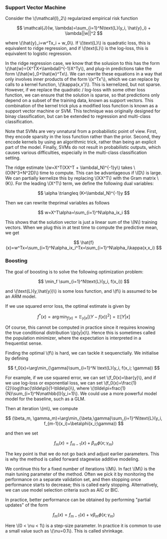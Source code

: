### Support Vector Machine

Consider the \\(\mathcal{l}_2\\) regularized empirical risk function 

$$
\mathcal{J}(w, \lambda)=\sum_{i=1}^N\text{L}(y_i, \hat{y}_i) + \lambda||w||^2
$$

where \\(\hat{y}_i=w^Tx_i + w_0\\). If \\(\text{L}\\) is quadratic loss, 
this is equivalent to ridge regression, and if \\(\text{L}\\) is the log-loss, 
this is equivalent to logistic regression.

In the ridge regression case, we know that the solusion to this has the form 
\\(\hat{w}=(X^TX+\lambdaI)^{-1}X^Ty\\), and plug-in predictions take the 
form \\(\hat{w}_0+\hat{w}^Tx\\). We can rewrite these equations in a way that 
only involves inner products of the form \\(x^Tx'\\), which we can replace 
by calls to a kernel function, \\(\kappa(x,x')\\). This is kernelized, but 
not sparse. However, if we replace the quadratic / log-loss with some other 
loss function, we can ensure that the solution is sparse, so that predictions 
only depend on a subset of the training data, known as support vectors. 
This combination of the kernel trick plus a modified loss function is known 
as a support vector machine or SVM. This technique was originally designed 
for binay classification, but can be extended to regression and multi-class 
classification.

Note that SVMs are very unnatural from a probabilistic point of view. First, 
they encode sparsity in the loss function rather than the prior. Second, 
they encode kernels by using an algorithmic trick, rather than being an 
explicit part of the model. Finally, SVMs do not result in probabilistic 
outputs, which causes various difficulties, especially in the multi-class 
classification setting.

The ridge estimate \\(w=X^T(XX^T + \lambdaI_N)^{-1}y\\) takes 
\\(O(N^3+N^2D)\\) time to compute. This can be advantageous if \\(D\\) is large. 
We can partially kernelize this by replacing \\(XX^T\\) with the Gram matrix 
\\(K\\). For the leading \\(X^T\\) term, we define the following dual variables: 

$$
\alpha \triangleq (K+\lambdaI_N)^{-1}y
$$

Then we can rewrite theprimal variables as follows

$$
w=X^T\alpha=\sum_{i=1}^N\alpha_ix_i
$$

This shows that the solution vector is just a linear sum of the \\(N\\) 
training vectors. When we plug this in at test time to compute the 
predictive mean, we get

$$
\hat{f}(x)=w^Tx=\sum_{i=1}^N\alpha_ix_i^Tx=\sum_{i=1}^N\alpha_i\kappa(x,x_i)
$$

### Boosting

The goal of boosting is to solve the following optimization problem:

$$
\min_f \sum_{i=1}^N\text{L}(y_i, f(x_i))
$$

and \\(\text{L}(y,\hat{y})\\) is some loss function, and \\(f\\) is assumed 
to be an ARM model.

If we use squared error loss, the optimal estimate is given by 

$$
f^*(x)=\arg\min_{f(x)}=\mathbb{E}_{y|x}[(Y-f(x))^2]=\mathbb{E}[Y|x]
$$

Of course, this cannot be computed in practice since it 
requires knowing the true conditional distribution \\(p(y|x)\\). Hence 
this is sometimes called the population minimizer, where the expectation 
is interpreted in a frequentist sense.

Finding the optimal \\(f\\) is hard, we can tackle it sequenctially. 
We initialise by defining

$$
f_0(x)=\arg\min_{\gamma}\sum_{i=1}^N \text{L}(y_i, f(x_i; \gamma))
$$

For example, if we use squared error, we can set \\(f_0(x)=\bar{y}\\), 
and if we use log-loss or exponential loss, we can set 
\\(f_0(x)=\frac{1}{2}\log\frac{\tilde\pi}{1-\tilde\pi}\\), where 
\\(\tilde\pi=frac{1}{N}\sum_{i=1}^N\mathbb{I}(y_i=1)\\). We could use 
a more powerful model model for the baseline, such as a GLM.

Then at iteration \\(m\\), we compute

$$
(\beta_m, \gamma_m)=\arg\min_{\beta,\gamma}\sum_{i=1}^N\text{L}(y_i, f_{m-1}(x_i)+\beta\phi(x_i;\gamma))
$$

and then we set

$$
f_m(x)=f_{m-1}(x)+\beta_m\phi(x;\gamma_m)
$$

The key point is that we do not go back and adjust earlier parameters. 
This is why the method is called forward stagewise additive modeling.

We continue this for a fixed number of iterations \\(M\\). In fact 
\\(M\\) is the main tuning parameter of the method. Often we pick it 
by monitoring the performance on a separate validation set, and then 
stopping once performance starts to decrease; this is called early 
stopping. Alternatively, we can use model selection criteria such 
as AIC or BIC.

In practice, better performance can be obtained by performing 
"partial updates" of the form

$$
f_m(x)=f_{m-1}(x)+\nu\beta_m\phi(x;\gamma_m)
$$

Here \\(0 < \nu < 1\\) is a step-size parameter. In practice it is 
common to use a small value such as \\(\nu=0.1\\). This is called 
shrinkage.




